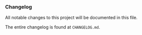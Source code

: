 ### Changelog

All notable changes to this project will be documented in this file.

The entire changelog is found at `CHANGELOG.md`.

<!-- generated by git-cliff -->
